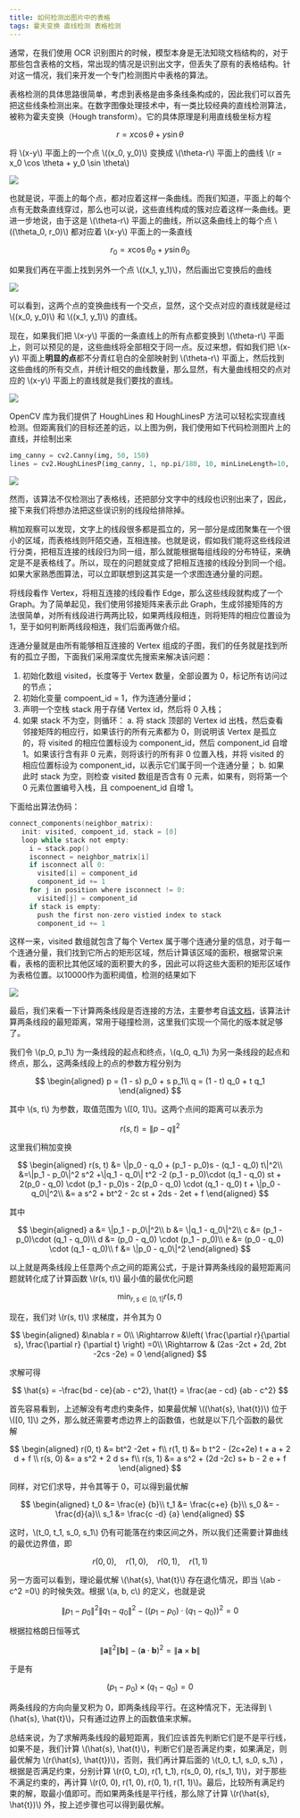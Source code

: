 ```yaml
---
title: 如何检测出图片中的表格
tags: 霍夫变换 直线检测 表格检测
---
```


通常，在我们使用 OCR 识别图片的时候，模型本身是无法知晓文档结构的，对于那些包含表格的文档，常出现的情况是识别出文字，但丢失了原有的表格结构。针对这一情况，我们来开发一个专门检测图片中表格的算法。

表格检测的具体思路很简单，考虑到表格是由多条线条构成的，因此我们可以首先把这些线条检测出来。在数字图像处理技术中，有一类比较经典的直线检测算法，被称为霍夫变换（Hough transform）。它的具体原理是利用直线极坐标方程

$$
  r = x \cos \theta + y \sin \theta
  $$

将 \\(x-y\\) 平面上的一个点 \\((x_0, y_0)\\) 变换成 \\(\theta-r\\) 平面上的曲线 \\(r = x_0 \cos \theta + y_0 \sin \theta\\)

![](/resources/2021-11-05-how-to-detect-table-in-images/table-detection_polar-point.png)

也就是说，平面上的每个点，都对应着这样一条曲线。而我们知道，平面上的每个点有无数条直线穿过，那么也可以说，这些直线构成的簇对应着这样一条曲线。更进一步地说，由于这是 \\(\theta-r\\) 平面上的曲线，所以这条曲线上的每个点 \\((\theta_0, r_0)\\) 都对应着 \\(x-y\\) 平面上的一条直线

$$
  r_0 = x\cos \theta_0 + y \sin \theta_0
  $$

如果我们再在平面上找到另外一个点 \\((x_1, y_1)\\)，然后画出它变换后的曲线

![](/resources/2021-11-05-how-to-detect-table-in-images/table-detection_intersect.png)

可以看到，这两个点的变换曲线有一个交点，显然，这个交点对应的直线就是经过 \\((x_0, y_0)\\) 和 \\((x_1, y_1)\\) 的直线。

现在，如果我们把 \\(x-y\\) 平面的一条直线上的所有点都变换到 \\(\theta-r\\) 平面上，则可以预见的是，这些曲线将全部相交于同一点。反过来想，假如我们把 \\(x-y\\) 平面上**明显的点**都不分青红皂白的全部映射到 \\(\theta-r\\) 平面上，然后找到这些曲线的所有交点，并统计相交的曲线数量，那么显然，有大量曲线相交的点对应的 \\(x-y\\) 平面上的直线就是我们要找的直线。

![](/resources/2021-11-05-how-to-detect-table-in-images/./table-detection_table.png)

OpenCV 库为我们提供了 HoughLines 和 HoughLinesP 方法可以轻松实现直线检测。但距离我们的目标还差的远，以上图为例，我们使用如下代码检测图片上的直线，并绘制出来

```python
img_canny = cv2.Canny(img, 50, 150)
lines = cv2.HoughLinesP(img_canny, 1, np.pi/180, 10, minLineLength=10, maxLineGap=2)
```

![](/resources/2021-11-05-how-to-detect-table-in-images/./table-detection_table-lines.png)

然而，该算法不仅检测出了表格线，还把部分文字中的线段也识别出来了，因此，接下来我们将想办法把这些误识别的线段给排除掉。

稍加观察可以发现，文字上的线段很多都是孤立的，另一部分是成团聚集在一个很小的区域，而表格线则阡陌交通，互相连接。也就是说，假如我们能将这些线段进行分类，把相互连接的线段归为同一组，那么就能根据每组线段的分布特征，来确定是不是表格线了。所以，现在的问题就变成了把相互连接的线段分到同一个组。如果大家熟悉图算法，可以立即联想到这其实是一个求图连通分量的问题。

将线段看作 Vertex，将相互连接的线段看作 Edge，那么这些线段就构成了一个 Graph。为了简单起见，我们使用邻接矩阵来表示此 Graph，生成邻接矩阵的方法很简单，对所有线段进行两两比较，如果两线段相连，则将矩阵的相应位置设为 1，至于如何判断两线段相连，我们后面再做介绍。

连通分量就是由所有能够相互连接的 Vertex 组成的子图，我们的任务就是找到所有的孤立子图，下面我们采用深度优先搜索来解决该问题：

1. 初始化数组 visited，长度等于 Vertex 数量，全部设置为 0，标记所有访问过的节点；
2. 初始化变量 compoent_id = 1，作为连通分量id；
3. 声明一个空栈 stack 用于存储 Vertex id，然后将 0 入栈；
4. 如果 stack 不为空，则循环：
  a. 将 stack 顶部的 Vertex id 出栈，然后查看邻接矩阵的相应行，如果该行的所有元素都为 0，则说明该 Vertex 是孤立的，将 visited 的相应位置标设为 component_id，然后 component_id 自增 1。如果该行含有非 0 元素，则将该行的所有非 0 位置入栈，并将 visited 的相应位置标设为 component_id，以表示它们属于同一个连通分量；
  b. 如果此时 stack 为空，则检查 visited 数组是否含有 0 元素，如果有，则将第一个 0 元素位置编号入栈，且 compoenent_id 自增 1。

下面给出算法伪码：

```c
connect_components(neighbor_matrix):
   init: visited, compoent_id, stack = [0]
   loop while stack not empty:
     i = stack.pop()
     isconnect = neighbor_matrix[i]
     if isconnect all 0:
       visited[i] = component_id
       component_id += 1
     for j in position where isconnect != 0:
       visited[j] = component_id
     if stack is empty:
       push the first non-zero vistied index to stack
       component_id += 1
```

这样一来，visited 数组就包含了每个 Vertex 属于哪个连通分量的信息，对于每一个连通分量，我们找到它所占的矩形区域，然后计算该区域的面积，根据常识来看，表格的面积比其他区域的面积要大的多，因此可以将这些大面积的矩形区域作为表格位置。以10000作为面积阈值，检测的结果如下

![](/resources/2021-11-05-how-to-detect-table-in-images/./table-detection_table-detect.png)

最后，我们来看一下计算两条线段是否连接的方法，主要参考自[该文档](https://www.geometrictools.com/Documentation/DistanceLine3Line3.pdf)，该算法计算两条线段的最短距离，常用于碰撞检测，这里我们实现一个简化的版本就足够了。

我们令 \\(p_0, p_1\\) 为一条线段的起点和终点，\\(q_0, q_1\\) 为另一条线段的起点和终点，那么，这两条线段上的点的参数方程分别为 

$$
  \begin{aligned}
  p = (1 - s) p_0 + s p_1\\
  q = (1 - t) q_0 + t q_1
  \end{aligned}
  $$

其中 \\(s, t\\) 为参数，取值范围为 \\([0, 1]\\)。这两个点间的距离可以表示为

$$
  r(s, t) = \|p-q\|^2
  $$

这里我们稍加变换

$$
  \begin{aligned}
  r(s, t) &= \|p_0 - q_0 + (p_1 - p_0)s - (q_1 - q_0) t\|^2\\
  &=\|p_1 - p_0\|^2 s^2 +\|q_1 - q_0\| t^2 -2 (p_1 - p_0)\cdot (q_1 - q_0) st + 2(p_0 - q_0) \cdot (p_1 - p_0)s - 2(p_0 - q_0) \cdot (q_1 - q_0) t + \|p_0 - q_0\|^2\\
  &= a s^2 + bt^2 - 2c st + 2ds - 2et + f
  \end{aligned}
  $$

其中 

$$
  \begin{aligned}
  a &= \|p_1 - p_0\|^2\\
  b &= \|q_1 - q_0\|^2\\
  c &= (p_1 - p_0)\cdot (q_1 - q_0)\\
  d &= (p_0 - q_0) \cdot (p_1 - p_0)\\
  e &= (p_0 - q_0) \cdot (q_1 - q_0)\\
  f &= \|p_0 - q_0\|^2
  \end{aligned}
$$

以上就是两条线段上任意两个点之间的距离公式，于是计算两条线段的最短距离问题就转化成了计算函数 \\(r(s, t)\\) 最小值的最优化问题

$$
  \min_{r, s \in [0, 1]} r(s, t)
  $$

现在，我们对 \\(r(s, t)\\) 求梯度，并令其为 0

$$
  \begin{aligned}
  &\nabla r = 0\\
  \Rightarrow &\left( \frac{\partial r}{\partial s}, \frac{\partial r} {\partial t}  \right) =0\\
  \Rightarrow & (2as -2ct + 2d, 2bt -2cs -2e) = 0
  \end{aligned}
  $$

求解可得

$$
  \hat{s} = -\frac{bd - ce}{ab - c^2}, \hat{t} = \frac{ae - cd} {ab - c^2}
  $$

首先容易看到，上述解没有考虑约束条件，如果最优解 \\((\hat{s}, \hat{t})\\) 位于 \\([0, 1]\\) 之外，那么就还需要考虑边界上的函数值，也就是以下几个函数的最优解

$$
  \begin{aligned}
  r(0, t) &= bt^2 -2et + f\\
  r(1, t) &=  b t^2 - (2c+2e) t + a + 2 d + f \\
  r(s, 0) &= a s^2 + 2 d s+ f\\
  r(s, 1) &= a s^2 + (2d -2c) s+ b - 2 e + f 
  \end{aligned}
  $$

同样，对它们求导，并令其等于 0，可以得到最优解

$$
  \begin{aligned}
  t_0 &= \frac{e} {b}\\
  t_1 &= \frac{c+e} {b}\\
  s_0 &= -\frac{d}{a}\\
  s_1 &= \frac{c -d} {a}
  \end{aligned}
  $$

这时，\\(t_0, t_1, s_0, s_1\\) 仍有可能落在约束区间之外，所以我们还需要计算曲线的最优边界值，即 

$$
  r(0, 0), \quad r(1, 0), \quad r(0, 1), \quad r(1, 1)
  $$

另一方面可以看到，理论最优解 \\(\hat{s}, \hat{t}\\) 存在退化情况，即当 \\(ab -c^2 =0\\) 的时候失效。根据 \\(a, b, c\\) 的定义，也就是说 

$$
  \|p_1 - p_0\|^2 \|q_1 - q_0\|^2 - ((p_1 - p_0)\cdot (q_1 - q_0))^2 = 0
  $$

根据拉格朗日恒等式

$$
    \|\mathbf{a}\|^2 \|\mathbf{b}\| - (\mathbf{a} \cdot \mathbf{b})^2 = \|\mathbf{a} \times \mathbf{b}\|
  $$

于是有 

$$
  (p_1 - p_0)\times (q_1 - q_0) = 0
  $$

两条线段的方向向量叉积为 0，即两条线段平行。在这种情况下，无法得到 \\(\hat{s}, \hat{t}\\)，只有通过边界上的函数值来求解。

总结来说，为了求解两条线段的最短距离，我们应该首先判断它们是不是平行线，如果不是，我们计算 \\(\hat{s}, \hat{t}\\)，判断它们是否满足约束，如果满足，则最优解为 \\(r(\hat{s}, \hat{t})\\)，否则，我们再计算后面的 \\(t_0, t_1, s_0, s_1\\) ，根据是否满足约束，分别计算 \\(r(0, t_0), r(1, t_1), r(s_0, 0), r(s_1, 1)\\)，对于那些不满足约束的，再计算 \\(r(0, 0),  r(1, 0), r(0, 1), r(1, 1)\\)。最后，比较所有满足约束的解，取最小值即可。而如果两条线是平行线，那么除了计算 \\(r(\hat{s}, \hat{t})\\) 外，按上述步骤也可以得到最优解。



